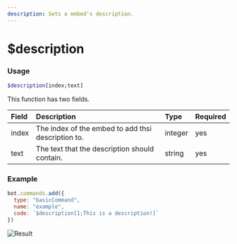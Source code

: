 ```yaml
---
description: Sets a embed's description.
---
```


# $description
### Usage
```php
$description[index;text]
```

This function has two fields.

| Field | Description | Type | Required
| :---- | :---- | :---- | :----
| index | The index of the embed to add thsi description to. | integer | yes
| text | The text that the description should contain. | string | yes

### Example
```javascript
bot.commands.add({
  type: "basicCommand",
  name: "example",
  code: `$description[1;This is a description!]`
})
```
![Result](https://user-images.githubusercontent.com/69215413/138605956-a84c322a-2ab1-40b9-85ba-c281062a7bd4.png)